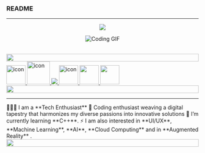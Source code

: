 ### README
<hr/>
<p align="center">
<img src="https://readme-typing-svg.herokuapp.com/?font=Righteous&size=35&center=true&vCenter=true&width=500&height=70&duration=3300&lines=Hello!+Welcome+to+my+itHub!+👋;+I'm+Hiroshi!;" /></h1>
</p>
<p align="center">
  <img src="https://media.tenor.com/GfSX-u7VGM4AAAAC/coding.gif](https://media.tenor.com/ITc1hNBSH_wAAAAM/coding-typing.gif" alt="Coding GIF">
</p>
</div>
<br/>
<img src="https://i.imgur.com/dBaSKWF.gif" height="20" width="100%">
  <a href="https://skillicons.dev">
    <img src="https://techstack-generator.vercel.app/python-icon.svg" alt="icon" width="50" height="50" />
    <img src="https://techstack-generator.vercel.app/cpp-icon.svg" alt="icon" width="60" height="60" />
    <img src="https://skillicons.dev/icons?i=git,github,c,vscode,blender,figma,mysql,typescript,html,css,wordpress&theme=light" />
    <img src="https://sp-ao.shortpixel.ai/client/to_auto,q_lossless,ret_img,w_300,h_300/https://fullsteam.mit.edu/wp-content/uploads/2020/03/ScratchLogo-300x300.png" alt="icon" width="50" height="50" />
    <img src="https://media.licdn.com/dms/image/D5612AQGny7xsSSLQ-A/article-cover_image-shrink_600_2000/0/1699480666080?e=2147483647&v=beta&t=3jmL98hJa2MwOmEPsQZ9t3zAH3CjBLEIL-ugNdJ31tY" width="50" height="50">
    <img src="https://www.appsheet.com/Content/img/material/appsheet_rebrand_logo.svg" width="50" height="50">
  </a>
<img src="https://i.imgur.com/dBaSKWF.gif" height="20" width="100%">
<hr/>
<div align="left">
 🧑🏻‍💻 I am a **Tech Enthusiast**
 🚀 Coding enthusiast weaving a digital tapestry that harmonizes my diverse passions into innovative solutions
 🌱 I’m currently learning **C++**.
 ⚡ I am also interested in **UI/UX**, **Machine Learning**, **AI**, **Cloud Computing** and in **Augmented Reality** .
 </div>
<img src="https://i.imgur.com/dBaSKWF.gif" height="20" width="100%">
